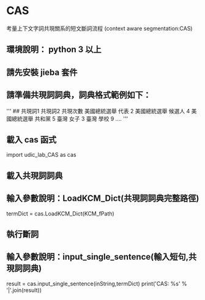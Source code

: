 # CAS
考量上下文字詞共現關系的短文斷詞流程 (context aware segmentation:CAS)


## 環境說明： python 3 以上
## 請先安裝 jieba 套件
## 請準備共現詞詞典，詞典格式範例如下：
'''  ## 共現詞1 共現詞2 共現次數
美國總統選舉 代表 2
美國總統選舉 候選人 4
美國總統選舉 共和黨 5
臺灣 女子 3
臺灣 學校 9
....
'''

## 載入 cas 函式
import udic_lab_CAS as cas

## 載入共現詞詞典
## 輸入參數說明：LoadKCM_Dict(共現詞詞典完整路徑)
termDict = cas.LoadKCM_Dict(KCM_fPath)

## 執行斷詞
## 輸入參數說明：input_single_sentence(輸入短句,共現詞詞典)
result = cas.input_single_sentence(inString,termDict)
print('CAS: %s' % '|'.join(result))
